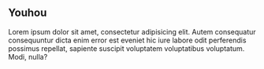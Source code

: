 


## Youhou

Lorem ipsum dolor sit amet, consectetur adipisicing elit. Autem consequatur consequuntur dicta enim error est eveniet hic iure labore odit perferendis possimus repellat, sapiente suscipit voluptatem voluptatibus voluptatum. Modi, nulla?
